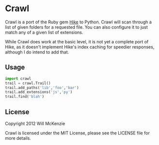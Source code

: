 Crawl
=====

Crawl is a port of the Ruby gem
[Hike](https://github.com/sstephenson/hike) to Python. Crawl will scan
through a list of given folders for a requested file. You can also
configure it to just match any of a given list of extensions.

While Crawl does work at the basic level, it is not yet a complete port
of Hike, as it doesn't implement Hike's index caching for speedier
responses, although I do intend to add that.

Usage
----

```python
import crawl
trail = crawl.Trail()
trail.add_paths('lib','foo','bar')
trail.add_extensions('js','py')
trail.find('blah')
```

License
-------

Copyright 2012 Will McKenzie

Crawl is licensed under the MIT License, please see the LICENSE file for
more details.
